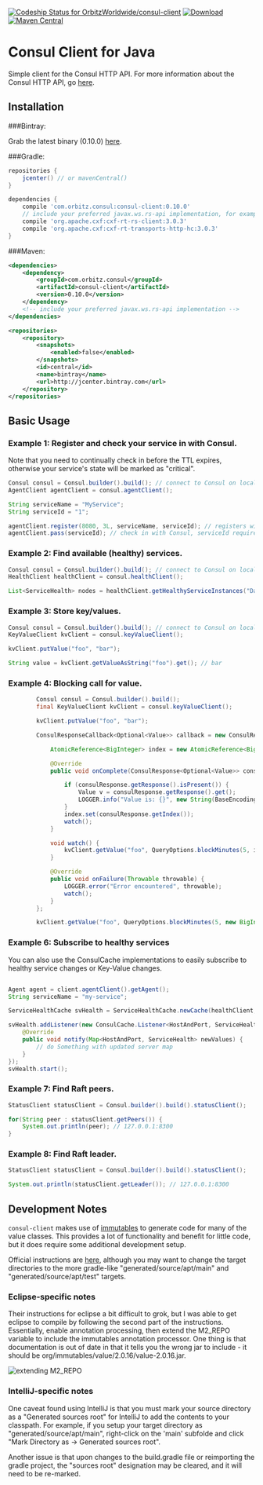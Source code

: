 [ ![Codeship Status for OrbitzWorldwide/consul-client](https://codeship.com/projects/d1bec4e0-fff2-0132-2c7a-62f74f018091/status?branch=master)](https://codeship.com/projects/88244)
[ ![Download](https://api.bintray.com/packages/orbitz/consul-client/consul-client/images/download.svg) ](https://bintray.com/orbitz/consul-client/consul-client/_latestVersion)
[![Maven Central](https://maven-badges.herokuapp.com/maven-central/com.orbitz.consul/consul-client/badge.svg)](https://maven-badges.herokuapp.com/maven-central/com.orbitz.consul/consul-client)

Consul Client for Java
======================

Simple client for the Consul HTTP API.  For more information about the Consul HTTP API, go [here](http://www.consul.io/docs/agent/http.html).

Installation
-----------

###Bintray:

Grab the latest binary (0.10.0) [here](http://dl.bintray.com/orbitz/consul-client/com/orbitz/consul/consul-client/0.10.0/#consul-client-0.10.0.jar).

###Gradle:

```groovy
repositories {
    jcenter() // or mavenCentral()
}

dependencies {
    compile 'com.orbitz.consul:consul-client:0.10.0'
    // include your preferred javax.ws.rs-api implementation, for example:
    compile 'org.apache.cxf:cxf-rt-rs-client:3.0.3'
    compile 'org.apache.cxf:cxf-rt-transports-http-hc:3.0.3'
}
```

###Maven:

```xml
<dependencies>
    <dependency>
        <groupId>com.orbitz.consul</groupId>
        <artifactId>consul-client</artifactId>
        <version>0.10.0</version>
    </dependency>
    <!-- include your preferred javax.ws.rs-api implementation -->
</dependencies>

<repositories>
    <repository>
        <snapshots>
            <enabled>false</enabled>
        </snapshots>
        <id>central</id>
        <name>bintray</name>
        <url>http://jcenter.bintray.com</url>
    </repository>
</repositories>
```

Basic Usage
-----------

### Example 1: Register and check your service in with Consul.  

Note that you need to continually check in before the TTL expires, otherwise your service's state will be marked as "critical".

```java
Consul consul = Consul.builder().build(); // connect to Consul on localhost
AgentClient agentClient = consul.agentClient();

String serviceName = "MyService";
String serviceId = "1";

agentClient.register(8080, 3L, serviceName, serviceId); // registers with a TTL of 3 seconds
agentClient.pass(serviceId); // check in with Consul, serviceId required only.  client will prepend "service:" for service level checks.
```

### Example 2: Find available (healthy) services.

```java
Consul consul = Consul.builder().build(); // connect to Consul on localhost
HealthClient healthClient = consul.healthClient();

List<ServiceHealth> nodes = healthClient.getHealthyServiceInstances("DataService").getResponse(); // discover only "passing" nodes
```

### Example 3: Store key/values.

```java
Consul consul = Consul.builder().build(); // connect to Consul on localhost
KeyValueClient kvClient = consul.keyValueClient();

kvClient.putValue("foo", "bar");

String value = kvClient.getValueAsString("foo").get(); // bar
```

### Example 4: Blocking call for value.

```java
        Consul consul = Consul.builder().build();
        final KeyValueClient kvClient = consul.keyValueClient();

        kvClient.putValue("foo", "bar");

        ConsulResponseCallback<Optional<Value>> callback = new ConsulResponseCallback<Optional<Value>>() {

            AtomicReference<BigInteger> index = new AtomicReference<BigInteger>(null);

            @Override
            public void onComplete(ConsulResponse<Optional<Value>> consulResponse) {

                if (consulResponse.getResponse().isPresent()) {
                    Value v = consulResponse.getResponse().get();
                    LOGGER.info("Value is: {}", new String(BaseEncoding.base64().decode(v.getValue().toString())));
                }
                index.set(consulResponse.getIndex());
                watch();
            }

            void watch() {
                kvClient.getValue("foo", QueryOptions.blockMinutes(5, index.get()).build(), this);
            }

            @Override
            public void onFailure(Throwable throwable) {
                LOGGER.error("Error encountered", throwable);
                watch();
            }
        };

        kvClient.getValue("foo", QueryOptions.blockMinutes(5, new BigInteger("0")).build(), callback);

```

### Example 6: Subscribe to healthy services

You can also use the ConsulCache implementations to easily subscribe to healthy service changes or Key-Value changes.

```java

Agent agent = client.agentClient().getAgent();
String serviceName = "my-service";

ServiceHealthCache svHealth = ServiceHealthCache.newCache(healthClient, serviceName);

svHealth.addListener(new ConsulCache.Listener<HostAndPort, ServiceHealth>() {
    @Override
    public void notify(Map<HostAndPort, ServiceHealth> newValues) {
        // do Something with updated server map
    }
});
svHealth.start();
```         

### Example 7: Find Raft peers.

```java
StatusClient statusClient = Consul.builder().build().statusClient();

for(String peer : statusClient.getPeers()) {
	System.out.println(peer); // 127.0.0.1:8300
}
```

### Example 8: Find Raft leader.

```java
StatusClient statusClient = Consul.builder().build().statusClient();

System.out.println(statusClient.getLeader()); // 127.0.0.1:8300
```

Development Notes
-----------

`consul-client` makes use of [immutables](http://immutables.github.io/) to generate code for many of the value classes.
This provides a lot of functionality and benefit for little code, but it does require some additional development setup.

Official instructions are [here](http://immutables.github.io/apt.html), although you may want to change the target directories to the more gradle-like "generated/source/apt/main" and  "generated/source/apt/test" targets.

### Eclipse-specific notes

Their instructions for eclipse a bit difficult to grok, but I was able to get eclipse to compile by following the second part of the instructions. Essentially, enable annotation processing, then extend the M2_REPO variable to include the immutables annotation processor. One thing is that documentation is out of date in that it tells you the wrong jar to include - it should be org/immutables/value/2.0.16/value-2.0.16.jar.

![extending M2_REPO](http://cl.ly/image/3F3G2X1h3J3h/Image%202015-09-07%20at%2010%3A28%3A52.png)

### IntelliJ-specific notes

One caveat found using IntelliJ is that you must mark your source directory as a "Generated sources root"
for IntelliJ to add the contents to your classpath. For example, if you setup your target directory as
"generated/source/apt/main", right-click on the 'main' subfolde and click "Mark Directory as -> Generated sources root".

Another issue is that upon changes to the build.gradle file or reimporting the gradle project, the "sources root" designation
may be cleared, and it will need to be re-marked.
